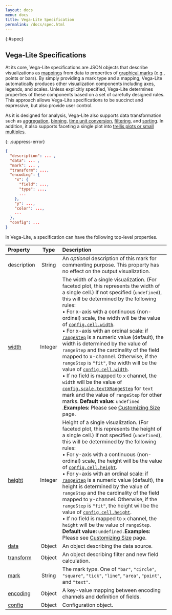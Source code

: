 ```yaml
---
layout: docs
menu: docs
title: Vega-Lite Specification
permalink: /docs/spec.html
---
```


{:#spec}
## Vega-Lite Specifications

At its core, Vega-Lite specifications are JSON objects that describe visualizations as [mappings](encoding.html) from data to properties of [graphical marks](mark.html) (e.g., points or bars). By simply providing a mark type and a mapping, Vega-Lite automatically produces other visualization components including axes, legends, and scales. Unless explicitly specified, Vega-Lite determines properties of these components based on a set of carefully designed rules. This approach allows Vega-Lite specifications to be succinct and expressive, but also provide user control.

As it is designed for analysis, Vega-Lite also supports data transformation such as [aggregation](aggregate.html), [binning](bin.html), [time unit conversion](timeunit.html), [filtering](transform.html), and [sorting](sort.html). In addition, it also supports faceting a single plot into [trellis plots or small multiples](https://en.wikipedia.org/wiki/Small_multiple).

{: .suppress-error}
```json
{
  "description": ... ,
  "data": ... ,
  "mark": ... ,
  "transform": ...,
  "encoding": {
    "x": {
      "field": ...,
      "type": ...,
      ...
    },
    "y": ...,
    "color": ...,
    ...
  },
  "config": ...
}
```

In Vega-Lite, a specification can have the following top-level properties.

| Property             | Type          | Description    |
| :------------        |:-------------:| :------------- |
| description          | String     | An _optional_ description of this mark for commenting purpose. This property has no effect on the output visualization. |
| [width](size.html)   | Integer       | The width of a single visualization.  (For faceted plot, this represents the width of a single cell.)  If not specified (`undefined`), this will be determined by the following rules: <br/>  • For x-axis with a continuous (non-ordinal) scale, the width will be the value of [`config.cell.width`](config.html#cell-config). <br/>  • For x-axis with an ordinal scale: if [`rangeStep`](scale.html#ordinal) is a numeric value (default), the width is determined by the value of `rangeStep` and the cardinality of the field mapped to x-channel.   Otherwise, if the `rangeStep` is `"fit"`, the width will be the value of [`config.cell.width`](config.html#cell-config). <br/>  • If no field is mapped to `x` channel, the `width` will be the value of [`config.scale.textXRangeStep`](size.html#default-width-and-height) for `text` mark and the value of `rangeStep` for other marks. <span class="note-line"> __Default value:__ `undefined` .</span><span class="note-line">__Examples:__ Please see [Customizing Size](size.html) page.</span> |
| [height](size.html)  | Integer       | Height of a single visualization.  (For faceted plot, this represents the height of a single cell.)  If not specified (`undefined`), this will be determined by the following rules: <br/>  • For y-axis with a continuous (non-ordinal) scale, the height will be the value of [`config.cell.height`](config.html#cell-config). <br/>  • For y-axis with an ordinal scale: if [`rangeStep`](scale.html#ordinal) is a numeric value (default), the height is determined by the value of `rangeStep` and the cardinality of the field mapped to y-channel.   Otherwise, if the `rangeStep` is `"fit"`, the height will be the value of [`config.cell.height`](config.html#cell-config). <br/>  • If no field is mapped to `x` channel, the `height` will be the value of `rangeStep`. <span class="note-line"> __Default value:__ `undefined` .</span><span class="note-line">__Examples:__ Please see [Customizing Size](size.html) page.</span> |
| [data](data.html)    | Object        | An object describing the data source. |
| [transform](transform.html) | Object | An object describing filter and new field calculation. |
| [mark](mark.html)    | String        | The mark type. One of `"bar"`, `"circle"`, `"square"`, `"tick"`, `"line"`, `"area"`, `"point"`, and `"text"`. |
| [encoding](encoding.html) | Object   | A key-value mapping between encoding channels and definition of fields. |
| [config](config.html)   | Object     | Configuration object. |

